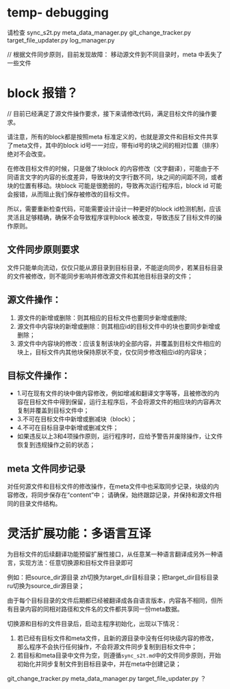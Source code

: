 

# temp- debugging 

请检查
sync_s2t.py
meta_data_manager.py 
git_change_tracker.py 
target_file_updater.py 
log_manager.py 

// 根据文件同步原则，目前发现故障：
移动源文件到不同目录时，meta 中丢失了一些文件


# block 报错？
// 目前已经满足了源文件操作要求，接下来请修改代码，满足目标文件的操作要求。

请注意，所有的block都是按照meta 标准定义的，也就是源文件和目标文件共享了meta文件，其中的block id号一一对应，带有id号的块之间的相对位置（排序）绝对不会改变。

在修改目标文件的时候，只是做了块block 的内容修改（文字翻译），可能由于不同语言文字的内容的长度差异，导致块的文字行数不同，块之间的间距不同，或者块的位置有移动。块block 可能是很脆弱的，导致再次运行程序后，block id 可能会报错，从而阻止我们保存被修改的目标文件。

所以，需要重新检查代码，可能需要设计设计一种更好的block id检测机制，应该灵活且足够精确，确保不会导致程序误判block 被改变，导致违反了目标文件的操作原则。



## 文件同步原则要求
文件只能单向流动，仅仅只能从源目录到目标目录，不能逆向同步，若某目标目录的文件被修改，则不能同步影响并修改源文件和其他目标目录的文件；

## 源文件操作：
1. 源文件的新增或删除：则其相应的目标文件也要同步新增或删除;
2. 源文件中内容块的新增或删除：则其相应id的目标文件中的块也要同步新增或删除；
3. 源文件中内容块的修改：应该复制该块的全部内容，并覆盖到目标文件相应的块上，目标文件内其他块保持原状不变，仅仅同步修改相应id的内容块；


## 目标文件操作：
- 1.可在现有文件的块中做内容修改，例如增减和翻译文字等等，且被修改的内容在目标文件中得到保留，运行主程序后，不会将源文件的相应块的内容再次复制并覆盖到目标文件中；
- 3.不可在目标文件中新增或删减块（block）；
- 4.不可在目标目录中新增或删减文件；
- 如果违反以上3和4项操作原则，运行程序时，应给予警告并废除操作，让文件恢复到违规操作之前的状态；

## meta 文件同步记录
对任何源文件和目标文件的修改操作，在meta文件中也采取同步记录，块级的内容修改，将同步保存在“content”中；
请确保，始终跟踪记录，并保持和源文件相同的目录文件结构。


# 灵活扩展功能：多语言互译

为目标文件的后续翻译功能预留扩展性接口，从任意某一种语言翻译成另外一种语言，实现方法：任意切换源和目标文件目录即可

例如：把source_dir源目录 zh切换为target_dir目标目录；把target_dir目标目录 ru切换为source_dir源目录；

由于每个目标目录的文件后期都已经被翻译成各自语言版本，内容各不相同，但所有目录内容的同相对路径和文件名的文件都共享同一份meta数据。

切换源和目标的文件目录后，启动主程序初始化，出现以下情况：
1. 若已经有目标文件和meta文件，且新的源目录中没有任何块级内容的修改，那么程序不会执行任何操作，不会将源文件同步复制到目标文件中；
2. 若目标和meta目录中文件为空，则遵循```sync_s2t.md```中的文件同步原则，开始初始化并同步复制文件到目标目录中，并在meta中创建记录；

git_change_tracker.py meta_data_manager.py target_file_updater.py ？

